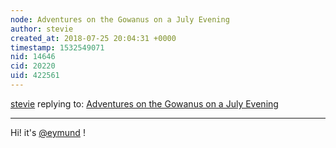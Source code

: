 ```yaml
---
node: Adventures on the Gowanus on a July Evening
author: stevie
created_at: 2018-07-25 20:04:31 +0000
timestamp: 1532549071
nid: 14646
cid: 20220
uid: 422561
---
```




[stevie](../profile/stevie) replying to: [Adventures on the Gowanus on a July Evening](../notes/eustatic/07-12-2017/adventures-on-the-gowanus-on-a-july-evening)

----
Hi! it's [@eymund](/profile/eymund)  ! 